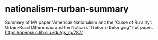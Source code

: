 # nationalism-rurban-summary

Summary of MA paper "American Nationalism and the 'Curse of Rurality': Urban-Rural Differences and the Notion of National Belonging"
Full paper: https://opensiuc.lib.siu.edu/gs_rp/787/

